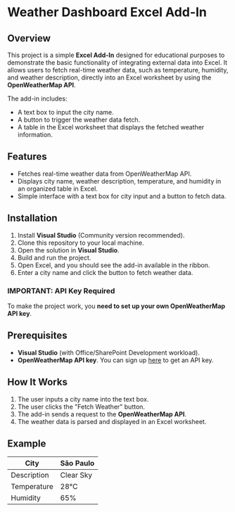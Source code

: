 # Weather Dashboard Excel Add-In

## Overview

This project is a simple **Excel Add-In** designed for educational purposes to demonstrate the basic functionality of integrating external data into Excel. It allows users to fetch real-time weather data, such as temperature, humidity, and weather description, directly into an Excel worksheet by using the **OpenWeatherMap API**.

The add-in includes:
- A text box to input the city name.
- A button to trigger the weather data fetch.
- A table in the Excel worksheet that displays the fetched weather information.

## Features
- Fetches real-time weather data from OpenWeatherMap API.
- Displays city name, weather description, temperature, and humidity in an organized table in Excel.
- Simple interface with a text box for city input and a button to fetch data.

## Installation

1. Install **Visual Studio** (Community version recommended).
2. Clone this repository to your local machine.
3. Open the solution in **Visual Studio**.
4. Build and run the project.
5. Open Excel, and you should see the add-in available in the ribbon.
6. Enter a city name and click the button to fetch weather data.
### IMPORTANT: API Key Required

To make the project work, you **need to set up your own OpenWeatherMap API key**.
## Prerequisites

- **Visual Studio** (with Office/SharePoint Development workload).
- **OpenWeatherMap API key**. You can sign up [here](https://openweathermap.org/api) to get an API key.

## How It Works

1. The user inputs a city name into the text box.
2. The user clicks the "Fetch Weather" button.
3. The add-in sends a request to the **OpenWeatherMap API**.
4. The weather data is parsed and displayed in an Excel worksheet.

## Example

| City       | São Paulo      |
|------------|----------------|
| Description| Clear Sky      |
| Temperature| 28°C           |
| Humidity   | 65%            |

